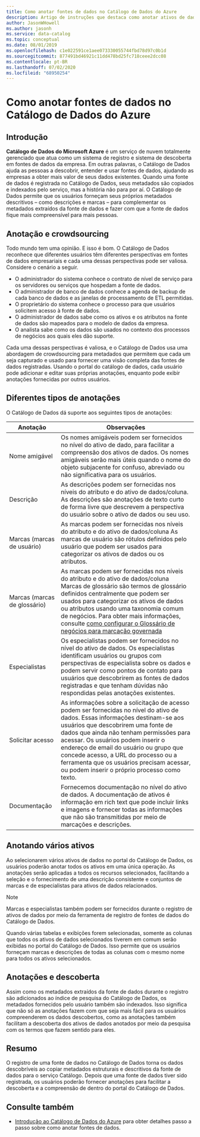```yaml
---
title: Como anotar fontes de dados no Catálogo de Dados do Azure
description: Artigo de instruções que destaca como anotar ativos de dados no Catálogo de Dados do Azure, incluindo nomes amigáveis, marcas, descrições e especialistas.
author: JasonWHowell
ms.author: jasonh
ms.service: data-catalog
ms.topic: conceptual
ms.date: 08/01/2019
ms.openlocfilehash: c1e022591ce1aee073330055744fbd78d97c0b1d
ms.sourcegitcommit: 877491bd46921c11dd478bd25fc718ceee2dcc08
ms.contentlocale: pt-BR
ms.lasthandoff: 07/02/2020
ms.locfileid: "68950254"
---
```

# <a name="how-to-annotate-data-sources-in-azure-data-catalog"></a>Como anotar fontes de dados no Catálogo de Dados do Azure

## <a name="introduction"></a>Introdução

**Catálogo de Dados do Microsoft Azure** é um serviço de nuvem totalmente gerenciado que atua como um sistema de registro e sistema de descoberta em fontes de dados da empresa. Em outras palavras, o Catálogo de Dados ajuda as pessoas a descobrir, entender e usar fontes de dados, ajudando as empresas a obter mais valor de seus dados existentes. Quando uma fonte de dados é registrada no Catálogo de Dados, seus metadados são copiados e indexados pelo serviço, mas a história não para por aí. O Catálogo de Dados permite que os usuários forneçam seus próprios metadados descritivos – como descrições e marcas – para complementar os metadados extraídos da fonte de dados e fazer com que a fonte de dados fique mais compreensível para mais pessoas.

## <a name="annotation-and-crowdsourcing"></a>Anotação e crowdsourcing
Todo mundo tem uma opinião. E isso é bom.
O Catálogo de Dados reconhece que diferentes usuários têm diferentes perspectivas em fontes de dados empresariais e cada uma dessas perspectivas pode ser valiosa. Considere o cenário a seguir.

* O administrador do sistema conhece o contrato de nível de serviço para os servidores ou serviços que hospedam a fonte de dados.
* O administrador de banco de dados conhece a agenda de backup de cada banco de dados e as janelas de processamento de ETL permitidas.
* O proprietário do sistema conhece o processo para que usuários solicitem acesso à fonte de dados.
* O administrador de dados sabe como os ativos e os atributos na fonte de dados são mapeados para o modelo de dados da empresa.
* O analista sabe como os dados são usados no contexto dos processos de negócios aos quais eles dão suporte.

Cada uma dessas perspectivas é valiosa, e o Catálogo de Dados usa uma abordagem de crowdsourcing para metadados que permitem que cada um seja capturado e usado para fornecer uma visão completa das fontes de dados registradas. Usando o portal do catálogo de dados, cada usuário pode adicionar e editar suas próprias anotações, enquanto pode exibir anotações fornecidas por outros usuários.

## <a name="different-types-of-annotations"></a>Diferentes tipos de anotações
O Catálogo de Dados dá suporte aos seguintes tipos de anotações:

| Anotação | Observações |
| --- | --- |
| Nome amigável |Os nomes amigáveis podem ser fornecidos no nível do ativo de dado, para facilitar a compreensão dos ativos de dados. Os nomes amigáveis serão mais úteis quando o nome do objeto subjacente for confuso, abreviado ou não significativa para os usuários. |
| Descrição |As descrições podem ser fornecidas nos níveis do atributo e do ativo de dados/coluna. As descrições são anotações de texto curto de forma livre que descrevem a perspectiva do usuário sobre o ativo de dados ou seu uso. |
| Marcas (marcas de usuário) |As marcas podem ser fornecidas nos níveis do atributo e do ativo de dados/coluna As marcas de usuário são rótulos definidos pelo usuário que podem ser usados para categorizar os ativos de dados ou os atributos. |
| Marcas (marcas de glossário) |As marcas podem ser fornecidas nos níveis do atributo e do ativo de dados/coluna Marcas de glossário são termos de glossário definidos centralmente que podem ser usados para categorizar os ativos de dados ou atributos usando uma taxonomia comum de negócios. Para obter mais informações, consulte [como configurar o Glossário de negócios para marcação governada](data-catalog-how-to-business-glossary.md) |
| Especialistas |Os especialistas podem ser fornecidos no nível do ativo de dados. Os especialistas identificam usuários ou grupos com perspectivas de especialista sobre os dados e podem servir como pontos de contato para usuários que descobrirem as fontes de dados registradas e que tenham dúvidas não respondidas pelas anotações existentes. |
| Solicitar acesso |As informações sobre a solicitação de acesso podem ser fornecidas no nível do ativo de dados. Essas informações destinam-se aos usuários que descobrirem uma fonte de dados que ainda não tenham permissões para acessar. Os usuários podem inserir o endereço de email do usuário ou grupo que concede acesso, a URL do processo ou a ferramenta que os usuários precisam acessar, ou podem inserir o próprio processo como texto. |
| Documentação |Fornecemos documentação no nível do ativo de dados. A documentação de ativos é informação em rich text que pode incluir links e imagens e fornecer todas as informações que não são transmitidas por meio de marcações e descrições. |

## <a name="annotating-multiple-assets"></a>Anotando vários ativos
Ao selecionarem vários ativos de dados no portal do Catálogo de Dados, os usuários poderão anotar todos os ativos em uma única operação. As anotações serão aplicadas a todos os recursos selecionados, facilitando a seleção e o fornecimento de uma descrição consistente e conjuntos de marcas e de especialistas para ativos de dados relacionados.

> [!NOTE]
> Marcas e especialistas também podem ser fornecidos durante o registro de ativos de dados por meio da ferramenta de registro de fontes de dados do Catálogo de Dados.
>
>

Quando várias tabelas e exibições forem selecionadas, somente as colunas que todos os ativos de dados selecionados tiverem em comum serão exibidas no portal do Catálogo de Dados. Isso permite que os usuários forneçam marcas e descrições de todas as colunas com o mesmo nome para todos os ativos selecionados.

## <a name="annotations-and-discovery"></a>Anotações e descoberta
Assim como os metadados extraídos da fonte de dados durante o registro são adicionados ao índice de pesquisa do Catálogo de Dados, os metadados fornecidos pelo usuário também são indexados. Isso significa que não só as anotações fazem com que seja mais fácil para os usuários compreenderem os dados descobertos, como as anotações também facilitam a descoberta dos ativos de dados anotados por meio da pesquisa com os termos que fazem sentido para eles.

## <a name="summary"></a>Resumo
O registro de uma fonte de dados no Catálogo de Dados torna os dados descobríveis ao copiar metadados estruturais e descritivos da fonte de dados para o serviço Catálogo. Depois que uma fonte de dados tiver sido registrada, os usuários poderão fornecer anotações para facilitar a descoberta e a compreensão de dentro do portal do Catálogo de Dados.

## <a name="see-also"></a>Consulte também
* [Introdução ao Catálogo de Dados do Azure](data-catalog-get-started.md) para obter detalhes passo a passo sobre como anotar fontes de dados.

